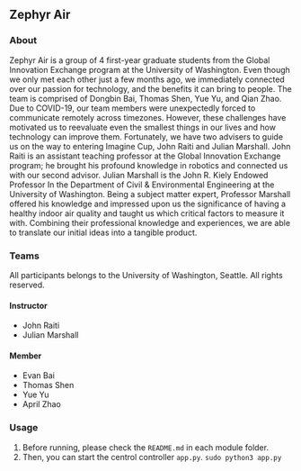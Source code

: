 ## Zephyr Air

### About
Zephyr Air is a group of 4  first-year graduate students from the Global Innovation Exchange program at the University of Washington. Even though we only met each other just a few months ago, we immediately connected over our passion for technology, and the benefits it can bring to people. The team is comprised of Dongbin Bai, Thomas Shen, Yue Yu, and Qian Zhao. Due to COVID-19, our team members were unexpectedly forced to communicate remotely across timezones. However, these challenges have motivated us to reevaluate even the smallest things in our lives and how technology can improve them. Fortunately, we have two advisers to guide us on the way to entering Imagine Cup, John Raiti and Julian Marshall. John Raiti is an assistant teaching professor at the Global Innovation Exchange program; he brought his profound knowledge in robotics and connected us with our second advisor. Julian Marshall is the John R. Kiely Endowed Professor In the Department of Civil & Environmental Engineering at the University of Washington. Being a subject matter expert, Professor Marshall offered his knowledge and impressed upon us the significance of having a healthy indoor air quality and taught us which critical factors to measure it with. Combining their professional knowledge and experiences, we are able to translate our initial ideas into a tangible product.

### Teams
All participants belongs to the University of Washington, Seattle. All rights reserved.
#### Instructor
- John Raiti
- Julian Marshall
#### Member
- Evan Bai
- Thomas Shen
- Yue Yu
- April Zhao

### Usage
1. Before running, please check the `README.md` in each module folder.
2. Then, you can start the centrol controller `app.py`.
   ``` sudo python3 app.py ```

